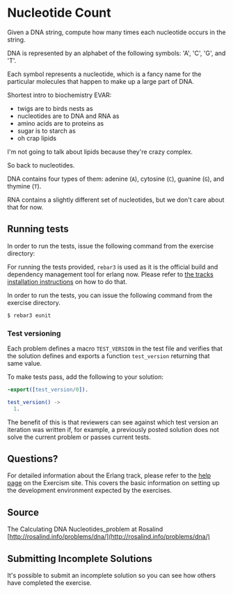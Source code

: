 # Nucleotide Count

Given a DNA string, compute how many times each nucleotide occurs in the string.

DNA is represented by an alphabet of the following symbols: 'A', 'C',
'G', and 'T'.

Each symbol represents a nucleotide, which is a fancy name for the
particular molecules that happen to make up a large part of DNA.

Shortest intro to biochemistry EVAR:

- twigs are to birds nests as
- nucleotides are to DNA and RNA as
- amino acids are to proteins as
- sugar is to starch as
- oh crap lipids

I'm not going to talk about lipids because they're crazy complex.

So back to nucleotides.

DNA contains four types of them: adenine (`A`), cytosine (`C`), guanine
(`G`), and thymine (`T`).

RNA contains a slightly different set of nucleotides, but we don't care
about that for now.

## Running tests

In order to run the tests, issue the following command from the exercise
directory:

For running the tests provided, `rebar3` is used as it is the official build and
dependency management tool for erlang now. Please refer to [the tracks installation
instructions](http://exercism.io/languages/erlang/installation) on how to do that.

In order to run the tests, you can issue the following command from the exercise
directory.

```bash
$ rebar3 eunit
```

### Test versioning

Each problem defines a macro `TEST_VERSION` in the test file and
verifies that the solution defines and exports a function `test_version`
returning that same value.

To make tests pass, add the following to your solution:

```erlang
-export([test_version/0]).

test_version() ->
  1.
```

The benefit of this is that reviewers can see against which test version
an iteration was written if, for example, a previously posted solution
does not solve the current problem or passes current tests.

## Questions?

For detailed information about the Erlang track, please refer to the
[help page](http://exercism.io/languages/erlang) on the Exercism site.
This covers the basic information on setting up the development
environment expected by the exercises.

## Source

The Calculating DNA Nucleotides_problem at Rosalind [http://rosalind.info/problems/dna/](http://rosalind.info/problems/dna/)

## Submitting Incomplete Solutions
It's possible to submit an incomplete solution so you can see how others have completed the exercise.
